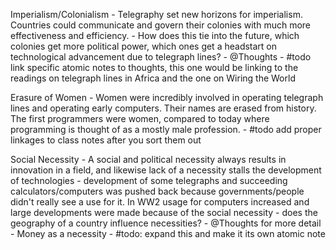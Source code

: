 Imperialism/Colonialism
	- Telegraphy set new horizons for imperialism. Countries could communicate and govern their colonies with much more effectiveness and efficiency. 
	- How does this tie into the future, which colonies get more political power, which ones get a headstart on technological advancement due to telegraph lines?
		- @Thoughts
		- #todo link specific atomic notes to thoughts, this one would be linking to the readings on telegraph lines in Africa and the one on Wiring the World

Erasure of Women
	- Women were incredibly involved in operating telegraph lines and operating early computers. Their names are erased from history. The first programmers were women, compared to today where programming is thought of as a mostly male profession.
	- #todo add proper linkages to class notes after you sort them out

Social Necessity
	- A social and political necessity always results in innovation in a field, and likewise lack of a necessity stalls the development of technologies
		- development of some telegraphs and succeeding calculators/computers was pushed back because governments/people didn't really see a use for it. In WW2 usage for computers increased and large developments were made because of the social necessity
	- does the geography of a country influence necessities?
		- @Thoughts for more detail
	- Money as a necessity
		- #todo: expand this and make it its own atomic note